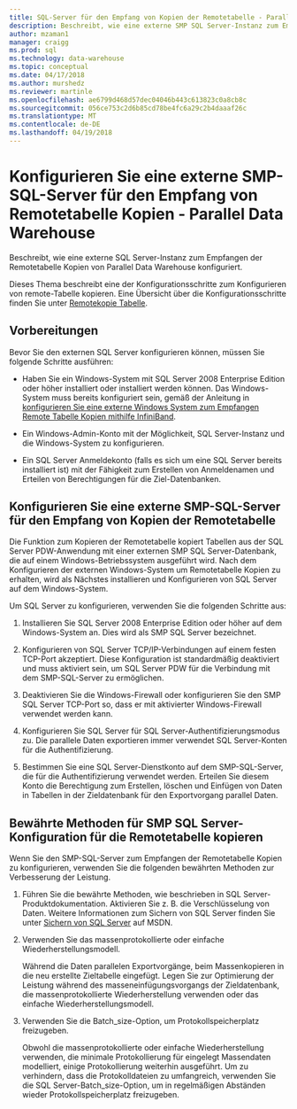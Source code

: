```yaml
---
title: SQL-Server für den Empfang von Kopien der Remotetabelle - Parallel Data Warehouse konfigurieren | Microsoft Docs
description: Beschreibt, wie eine externe SMP SQL Server-Instanz zum Empfangen der Remotetabelle Kopien von Parallel Data Warehouse zu konfigurieren.
author: mzaman1
manager: craigg
ms.prod: sql
ms.technology: data-warehouse
ms.topic: conceptual
ms.date: 04/17/2018
ms.author: murshedz
ms.reviewer: martinle
ms.openlocfilehash: ae6799d468d57dec04046b443c613823c0a8cb8c
ms.sourcegitcommit: 056ce753c2d6b85cd78be4fc6a29c2b4daaaf26c
ms.translationtype: MT
ms.contentlocale: de-DE
ms.lasthandoff: 04/19/2018
---
```

# <a name="configure-an-external-smp-sql-server-to-receive-remote-table-copies---parallel-data-warehouse"></a>Konfigurieren Sie eine externe SMP-SQL-Server für den Empfang von Remotetabelle Kopien - Parallel Data Warehouse
Beschreibt, wie eine externe SQL Server-Instanz zum Empfangen der Remotetabelle Kopien von Parallel Data Warehouse konfiguriert.  

Dieses Thema beschreibt eine der Konfigurationsschritte zum Konfigurieren von remote-Tabelle kopieren. Eine Übersicht über die Konfigurationsschritte finden Sie unter [Remotekopie Tabelle](remote-table-copy.md).  
  
## <a name="before-you-begin"></a>Vorbereitungen  
Bevor Sie den externen SQL Server konfigurieren können, müssen Sie folgende Schritte ausführen:  
  
-   Haben Sie ein Windows-System mit SQL Server 2008 Enterprise Edition oder höher installiert oder installiert werden können. Das Windows-System muss bereits konfiguriert sein, gemäß der Anleitung in [konfigurieren Sie eine externe Windows System zum Empfangen Remote Tabelle Kopien mithilfe InfiniBand](configure-an-external-windows-system-to-receive-remote-table-copies-using-infiniband.md).  
  
-   Ein Windows-Admin-Konto mit der Möglichkeit, SQL Server-Instanz und die Windows-System zu konfigurieren.  
  
-   Ein SQL Server Anmeldekonto (falls es sich um eine SQL Server bereits installiert ist) mit der Fähigkeit zum Erstellen von Anmeldenamen und Erteilen von Berechtigungen für die Ziel-Datenbanken.  
  
## <a name="HowToSQLServer"></a>Konfigurieren Sie eine externe SMP-SQL-Server für den Empfang von Kopien der Remotetabelle  
Die Funktion zum Kopieren der Remotetabelle kopiert Tabellen aus der SQL Server PDW-Anwendung mit einer externen SMP SQL Server-Datenbank, die auf einem Windows-Betriebssystem ausgeführt wird. Nach dem Konfigurieren der externen Windows-System um Remotetabelle Kopien zu erhalten, wird als Nächstes installieren und Konfigurieren von SQL Server auf dem Windows-System.  
  
Um SQL Server zu konfigurieren, verwenden Sie die folgenden Schritte aus:  
  
1.  Installieren Sie SQL Server 2008 Enterprise Edition oder höher auf dem Windows-System an. Dies wird als SMP SQL Server bezeichnet.  
  
2.  Konfigurieren von SQL Server TCP/IP-Verbindungen auf einem festen TCP-Port akzeptiert. Diese Konfiguration ist standardmäßig deaktiviert und muss aktiviert sein, um SQL Server PDW für die Verbindung mit dem SMP-SQL-Server zu ermöglichen.  
  
3.  Deaktivieren Sie die Windows-Firewall oder konfigurieren Sie den SMP SQL Server TCP-Port so, dass er mit aktivierter Windows-Firewall verwendet werden kann.  
  
4.  Konfigurieren Sie SQL Server für SQL Server-Authentifizierungsmodus zu. Die parallele Daten exportieren immer verwendet SQL Server-Konten für die Authentifizierung.  
  
5.  Bestimmen Sie eine SQL Server-Dienstkonto auf dem SMP-SQL-Server, die für die Authentifizierung verwendet werden. Erteilen Sie diesem Konto die Berechtigung zum Erstellen, löschen und Einfügen von Daten in Tabellen in der Zieldatenbank für den Exportvorgang parallel Daten.  
  
## <a name="BPSQLConfig"></a>Bewährte Methoden für SMP SQL Server-Konfiguration für die Remotetabelle kopieren  
Wenn Sie den SMP-SQL-Server zum Empfangen der Remotetabelle Kopien zu konfigurieren, verwenden Sie die folgenden bewährten Methoden zur Verbesserung der Leistung.  
  
1.  Führen Sie die bewährte Methoden, wie beschrieben in SQL Server-Produktdokumentation. Aktivieren Sie z. B. die Verschlüsselung von Daten. Weitere Informationen zum Sichern von SQL Server finden Sie unter [Sichern von SQL Server](../relational-databases/security/securing-sql-server.md) auf MSDN.  
  
2.  Verwenden Sie das massenprotokollierte oder einfache Wiederherstellungsmodell.  
  
    Während die Daten parallelen Exportvorgänge, beim Massenkopieren in die neu erstellte Zieltabelle eingefügt. Legen Sie zur Optimierung der Leistung während des masseneinfügungsvorgangs der Zieldatenbank, die massenprotokollierte Wiederherstellung verwenden oder das einfache Wiederherstellungsmodell.  
  
3.  Verwenden Sie die Batch_size-Option, um Protokollspeicherplatz freizugeben.  
  
    Obwohl die massenprotokollierte oder einfache Wiederherstellung verwenden, die minimale Protokollierung für eingelegt Massendaten modelliert, einige Protokollierung weiterhin ausgeführt. Um zu verhindern, dass die Protokolldateien zu umfangreich, verwenden Sie die SQL Server-Batch_size-Option, um in regelmäßigen Abständen wieder Protokollspeicherplatz freizugeben.  
  
<!-- MISSING LINKS 
## See Also  
[Common Metadata Query Examples &#40;SQL Server PDW&#41;](../sqlpdw/common-metadata-query-examples-sql-server-pdw.md)  
-->
  
